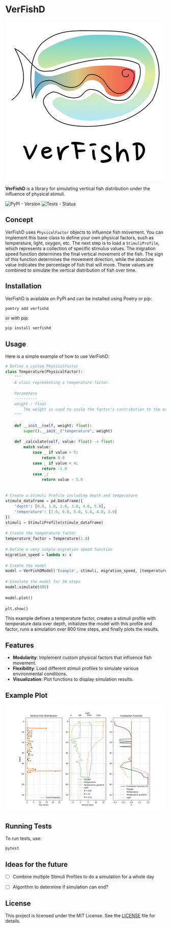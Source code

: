 # VerFishD

<div align="center">
  <img src="https://raw.githubusercontent.com/marine-data-science/verfishd/main/images/logo/square_logo.png" alt="Logo of VerFishD">
</div>

**VerFishD** is a library for simulating vertical fish distribution under the influence of physical stimuli.

![PyPI - Version](https://img.shields.io/pypi/v/verfishd)
![Tests - Status](https://github.com/marine-data-science/verfishd/actions/workflows/pytest.yml/badge.svg)

## Concept

VerFishD uses `PhysicalFactor` objects to influence fish movement. You can implement this base class to define your own physical factors, such as temperature, light, oxygen, etc. The next step is to load a `StimuliProfile`, which represents a collection of specific stimulus values. The migration speed function determines the final vertical movement of the fish. The sign of this function determines the movement direction, while the absolute value indicates the percentage of fish that will move. These values are combined to simulate the vertical distribution of fish over time.

## Installation

VerFishD is available on PyPI and can be installed using Poetry or pip:

```bash
poetry add verfishd
```

or with pip:

```bash
pip install verfishd
```

## Usage

Here is a simple example of how to use VerFishD:

```python
# Define a custom PhysicalFactor
class Temperature(PhysicalFactor):
    """
    A class representing a temperature factor.

    Parameters
    ----------
    weight : float
        The weight is used to scale the factor's contribution to the evaluation function E.
    """

    def __init__(self, weight: float):
        super().__init__("temperature", weight)

    def _calculate(self, value: float) -> float:
        match value:
            case _ if value > 5:
                return 0.0
            case _ if value < 4:
                return -1.0
            case _:
                return value - 5.0


# Create a Stimuli Profile including depth and temperature
stimule_dataframe = pd.DataFrame({
    'depth': [0.0, 1.0, 2.0, 3.0, 4.0, 5.0],
    'temperature': [7.0, 6.0, 5.0, 5.4, 4.0, 3.9]
})
stimuli = StimuliProfile(stimule_dataframe)

# Create the temperature factor
temperature_factor = Temperature(1.0)

# Define a very simple migration speed function
migration_speed = lambda x: x

# Create the model
model = VerFishDModel('Example', stimuli, migration_speed, [temperature_factor])

# Simulate the model for 30 steps
model.simulate(800)

model.plot()

plt.show()
```

This example defines a temperature factor, creates a stimuli profile with temperature data over depth, initializes the model with this profile and factor, runs a simulation over 800 time steps, and finally plots the results.

## Features

- **Modularity**: Implement custom physical factors that influence fish movement.
- **Flexibility**: Load different stimuli profiles to simulate various environmental conditions.
- **Visualization**: Plot functions to display simulation results.

## Example Plot

![Example plot of the simulation](https://raw.githubusercontent.com/marine-data-science/verfishd/main/images/example_plot.png)

## Running Tests

To run tests, use:

```bash
pytest
```

## Ideas for the future
- [ ] Combine multiple Stimuli Profiles to do a simulation for a whole day
- [ ] Algorithm to determine if simulation can end?


## License

This project is licensed under the MIT License. See the [LICENSE](LICENSE) file for details.
